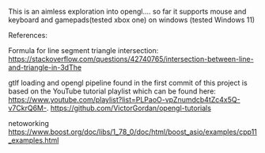 
This is an aimless exploration into opengl.... so far it supports mouse and keyboard and gamepads(tested xbox one) on windows (tested Windows 11)

References:

Formula for line segment triangle intersection:
https://stackoverflow.com/questions/42740765/intersection-between-line-and-triangle-in-3dThe 

gtlf loading and opengl pipeline found in the first commit of this project is based on the YouTube tutorial playlist which can be found here: 
https://www.youtube.com/playlist?list=PLPaoO-vpZnumdcb4tZc4x5Q-v7CkrQ6M-.
https://github.com/VictorGordan/opengl-tutorials

netoworking
https://www.boost.org/doc/libs/1_78_0/doc/html/boost_asio/examples/cpp11_examples.html